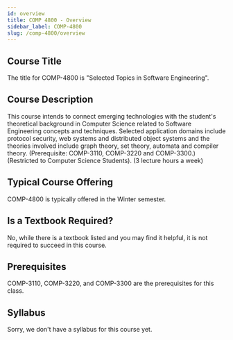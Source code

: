 ```yaml
---
id: overview
title: COMP 4800 - Overview
sidebar_label: COMP-4800
slug: /comp-4800/overview
---
```


## Course Title

The title for COMP-4800 is "Selected Topics in Software Engineering".

## Course Description

This course intends to connect emerging technologies with the student's theoretical background in Computer Science related to Software Engineering concepts and techniques. Selected application domains include protocol security, web systems and distributed object systems and the theories involved include graph theory, set theory, automata and compiler theory. (Prerequisite: COMP-3110, COMP-3220 and COMP-3300.) (Restricted to Computer Science Students). (3 lecture hours a week)

## Typical Course Offering

COMP-4800 is typically offered in the Winter semester.

## Is a Textbook Required?

No, while there is a textbook listed and you may find it helpful, it is not required to succeed in this course.

## Prerequisites

COMP-3110, COMP-3220, and COMP-3300 are the prerequisites for this class.

## Syllabus

Sorry, we don't have a syllabus for this course yet.
